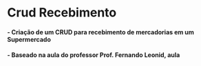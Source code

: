 # Crud Recebimento
#### - Criação de um CRUD para recebimento de mercadorias em um Supermercado
#### - Baseado na aula do professor Prof. Fernando Leonid, aula

